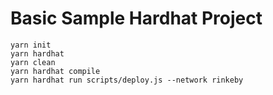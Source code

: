 # Basic Sample Hardhat Project
```
yarn init
yarn hardhat
yarn clean
yarn hardhat compile
yarn hardhat run scripts/deploy.js --network rinkeby
```
